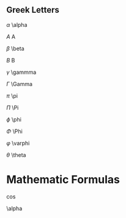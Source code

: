 


## Greek Letters



$\alpha$	\alpha

$A$	A

$\beta$	\beta

$B$	B

$\gamma$	\gammma

$\Gamma$	\Gamma

$\pi$	\pi

$\Pi$	\Pi

$\phi$	\phi

$\Phi$	\Phi

$\varphi$	\varphi

$\theta$	\theta


# Mathematic Formulas

$\cos$

\alpha


